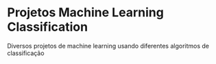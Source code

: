 # Projetos Machine Learning Classification
 Diversos projetos de machine learning usando diferentes algoritmos de classificação
